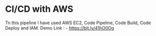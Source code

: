 # CI/CD with AWS
Tn this pipeline I have used AWS EC2, Code Pipeline, Code Build, Code Deploy and IAM.
Demo Link : - https://bit.ly/41hO0Og
